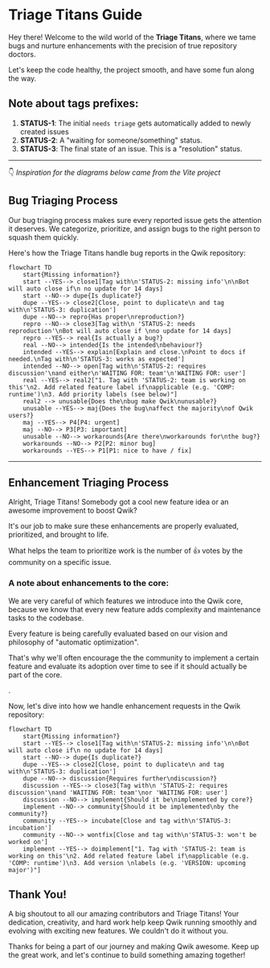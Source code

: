 # Triage Titans Guide

Hey there! Welcome to the wild world of the **Triage Titans**, where we tame bugs and nurture enhancements with the precision of true repository doctors.

Let's keep the code healthy, the project smooth, and have some fun along the way.

## Note about tags prefixes:

1. **STATUS-1**: The initial `needs triage` gets automatically added to newly created issues
2. **STATUS-2**: A "waiting for someone/something" status.
3. **STATUS-3**: The final state of an issue. This is a "resolution" status.

---

👇 _Inspiration for the diagrams below came from the Vite project_

## Bug Triaging Process

Our bug triaging process makes sure every reported issue gets the attention it deserves. We categorize, prioritize, and assign bugs to the right person to squash them quickly.

Here's how the Triage Titans handle bug reports in the Qwik repository:

```mermaid
flowchart TD
    start{Missing information?}
    start --YES--> close1[Tag with\n'STATUS-2: missing info'\n\nBot will auto close if\n no update for 14 days]
    start --NO--> dupe{Is duplicate?}
    dupe --YES--> close2[Close, point to duplicate\n and tag with\n'STATUS-3: duplication']
    dupe --NO--> repro{Has proper\nreproduction?}
    repro --NO--> close3[Tag with\n 'STATUS-2: needs reproduction'\nBot will auto close if \nno update for 14 days]
    repro --YES--> real{Is actually a bug?}
    real --NO--> intended{Is the intended\nbehaviour?}
    intended --YES--> explain[Explain and close.\nPoint to docs if needed.\nTag with\n'STATUS-3: works as expected']
    intended --NO--> open[Tag with\n'STATUS-2: requires discussion'\nand either\n'WAITING FOR: team'\n'WAITING FOR: user']
    real --YES--> real2["1. Tag with 'STATUS-2: team is working on this'\n2. Add related feature label if\napplicable (e.g. 'COMP: runtime')\n3. Add priority labels (see below)"]
    real2 --> unusable{Does the\nbug make Qwik\nunusable?}
    unusable --YES--> maj{Does the bug\naffect the majority\nof Qwik users?}
    maj --YES--> P4[P4: urgent]
    maj --NO--> P3[P3: important]
    unusable --NO--> workarounds{Are there\nworkarounds for\nthe bug?}
    workarounds --NO--> P2[P2: minor bug]
    workarounds --YES--> P1[P1: nice to have / fix]
```

---

## Enhancement Triaging Process

Alright, Triage Titans! Somebody got a cool new feature idea or an awesome improvement to boost Qwik?

It's our job to make sure these enhancements are properly evaluated, prioritized, and brought to life.

What helps the team to prioritize work is the number of 👍 votes by the community on a specific issue.

### A note about enhancements to the core:

We are very careful of which features we introduce into the Qwik core, because we know that every new feature adds complexity and maintenance tasks to the codebase.

Every feature is being carefully evaluated based on our vision and philosophy of "automatic optimization".

That's why we'll often encourage the the community to implement a certain feature and evaluate its adoption over time to see if it should actually be part of the core.

.

Now, let's dive into how we handle enhancement requests in the Qwik repository:

```mermaid
flowchart TD
    start{Missing information?}
    start --YES--> close1[Tag with\n'STATUS-2: missing info'\n\nBot will auto close if\n no update for 14 days]
    start --NO--> dupe{Is duplicate?}
    dupe --YES--> close2[Close, point to duplicate\n and tag with\n'STATUS-3: duplication']
    dupe --NO--> discussion{Requires further\ndiscussion?}
    discussion --YES--> close3[Tag with\n 'STATUS-2: requires discussion'\nand 'WAITING FOR: team'\nor 'WAITING FOR: user']
    discussion --NO--> implement{Should it be\nimplemented by core?}
    implement --NO--> community{Should it be implemented\nby the community?}
    community --YES--> incubate[Close and tag with\n'STATUS-3: incubation']
    community --NO--> wontfix[Close and tag with\n'STATUS-3: won't be worked on']
    implement --YES--> doimplement["1. Tag with 'STATUS-2: team is working on this'\n2. Add related feature label if\napplicable (e.g. 'COMP: runtime')\n3. Add version \nlabels (e.g. 'VERSION: upcoming major')"]
```

## Thank You!

A big shoutout to all our amazing contributors and Triage Titans! Your dedication, creativity, and hard work help keep Qwik running smoothly and evolving with exciting new features. We couldn't do it without you.

Thanks for being a part of our journey and making Qwik awesome. Keep up the great work, and let's continue to build something amazing together!
